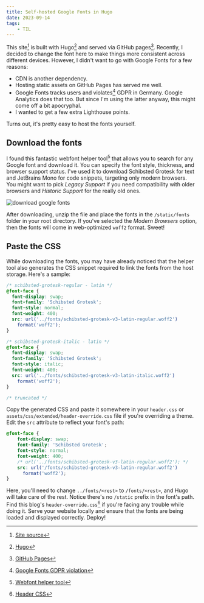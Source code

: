 ```yaml
---
title: Self-hosted Google Fonts in Hugo
date: 2023-09-14
tags:
    - TIL
---
```


This site[^1] is built with Hugo[^2] and served via GitHub pages[^3]. Recently, I decided to
change the font here to make things more consistent across different devices. However, I
didn't want to go with Google Fonts for a few reasons:

-   CDN is another dependency.
-   Hosting static assets on GitHub Pages has served me well.
-   Google Fonts tracks users and violates[^4] GDPR in Germany. Google Analytics does that
    too. But since I'm using the latter anyway, this might come off a bit apocryphal.
-   I wanted to get a few extra Lighthouse points.

Turns out, it's pretty easy to host the fonts yourself.

## Download the fonts

I found this fantastic webfont helper tool[^5] that allows you to search for any Google font
and download it. You can specify the font style, thickness, and browser support status. I've
used it to download Schibsted Grotesk for text and JetBrains Mono for code snippets,
targeting only modern browsers. You might want to pick _Legacy Support_ if you need
compatibility with older browsers and _Historic Support_ for the really old ones.

![download google fonts][image_1]

After downloading, unzip the file and place the fonts in the `/static/fonts` folder in your
root directory. If you've selected the _Modern Browsers_ option, then the fonts will come in
web-optimized `woff2` format. Sweet!

## Paste the CSS

While downloading the fonts, you may have already noticed that the helper tool also
generates the CSS snippet required to link the fonts from the host storage. Here's a sample:

```css
/* schibsted-grotesk-regular - latin */
@font-face {
  font-display: swap;
  font-family: 'Schibsted Grotesk';
  font-style: normal;
  font-weight: 400;
  src: url('../fonts/schibsted-grotesk-v3-latin-regular.woff2')
    format('woff2');
}

/* schibsted-grotesk-italic - latin */
@font-face {
  font-display: swap;
  font-family: 'Schibsted Grotesk';
  font-style: italic;
  font-weight: 400;
  src: url('../fonts/schibsted-grotesk-v3-latin-italic.woff2')
    format('woff2');
}

/* truncated */
```

Copy the generated CSS and paste it somewhere in your `header.css` or
`assets/css/extended/header-override.css` file if you're overriding a theme. Edit the `src`
attribute to reflect your font's path:

```css
@font-face {
    font-display: swap;
    font-family: 'Schibsted Grotesk';
    font-style: normal;
    font-weight: 400;
    /* url('../fonts/schibsted-grotesk-v3-latin-regular.woff2'); */
    src: url('/fonts/schibsted-grotesk-v3-latin-regular.woff2')
      format('woff2');
}
```

Here, you'll need to change `../fonts/<rest>` to `/fonts/<rest>`, and Hugo will take care of
the rest. Notice there's no `/static` prefix in the font's path. Find this blog's
`header-override.css`[^6] if you're facing any trouble while doing it. Serve your website
locally and ensure that the fonts are being loaded and displayed correctly. Deploy!

[^1]: [Site source](https://github.com/rednafi/rednafi.com/)

[^2]: [Hugo](https://gohugo.io/)

[^3]: [GitHub Pages](https://pages.github.com/)

[^4]:
    [Google Fonts GDPR violation](https://rewis.io/urteile/urteil/lhm-20-01-2022-3-o-1749320/)

[^5]: [Webfont helper tool](https://gwfh.mranftl.com/fonts)

[^6]:
    [Header CSS](https://github.com/rednafi/rednafi.com/blob/main/assets/css/extended/header-override.css)

[image_1]:
    https://blob.rednafi.com/static/images/self_hosted_google_fonts_in_hugo/img_1.png
